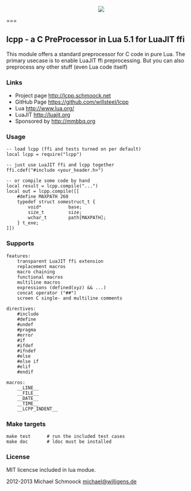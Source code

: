 <p align="center"><a href="http://lua.org"><img src="http://lcpp.schmoock.net/lua-logo-lcpp.png"></a></p>
===

## lcpp - a C PreProcessor in Lua 5.1 for LuaJIT ffi

This module offers a standard preprocessor for C code in pure Lua. 
The primary usecase is to enable LuaJIT ffi preprocessing.
But you can also preprocess any other stuff (even Lua code itself)
    
### Links
 * Project page   http://lcpp.schmoock.net
 * GitHub Page    https://github.com/willsteel/lcpp
 * Lua            http://www.lua.org/
 * LuaJIT         http://luajit.org
 * Sponsored by   http://mmbbq.org

### Usage
    -- load lcpp (ffi and tests turned on per default)
    local lcpp = require("lcpp")
        
    -- just use LuaJIT ffi and lcpp together
    ffi.cdef("#include <your_header.h>")

    -- or compile some code by hand
    local result = lcpp.compile("...")
    local out = lcpp.compile([[
        #define MAXPATH 260
        typedef struct somestruct_t {
            void*          base;
            size_t         size;
            wchar_t        path[MAXPATH];
        } t_exe;
    ]])
    
### Supports

    features:
        transparent LuaJIT ffi extension
        replacement macros
        macro chaining
        functional macros
        multiline macros
        expressions (defined(xyz) && ...)
        concat operator ("##")
        screen C single- and multiline comments
        
    directives:
        #include
        #define
        #undef
        #pragma
        #error
        #if 
        #ifdef 
        #ifndef
        #else 
        #else if 
        #elif 
        #endif
        
    macros:
        __LINE__
        __FILE__
        __DATE__
        __TIME__
        __LCPP_INDENT__

### Make targets
    make test      # run the included test cases
    make doc       # ldoc must be installed

### License
MIT licencse included in lua modue.

2012-2013 Michael Schmoock <michael@willigens.de>
